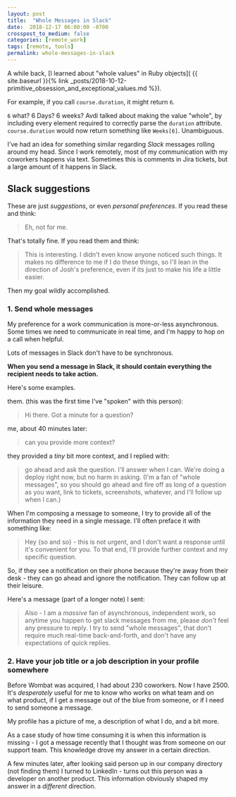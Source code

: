```yaml
---
layout: post
title:  "Whole Messages in Slack"
date:  2018-12-17 06:00:00 -0700
crosspost_to_medium: false
categories: [remote_work]
tags: [remote, tools]
permalink: whole-messages-in-slack
---
```


A while back, [I learned about "whole values" in Ruby objects]( {{ site.baseurl }}{% link _posts/2018-10-12-primitive_obsession_and_exceptional_values.md %}).

For example, if you call `course.duration`, it might return `6`. 

`6` what? 6 Days? 6 weeks? Avdi talked about making the value "whole", by including every element required to correctly parse the `duration` attribute. `course.duration` would now return something like `Weeks[6]`. Unambiguous. 

I've had an idea for something similar regarding _Slack_ messages rolling around my head. Since I work remotely, most of my communication with my coworkers happens via text. Sometimes this is comments in Jira tickets, but a large amount of it happens in Slack. 

## Slack suggestions

These are just _suggestions_, or even _personal preferences_. If you read these and think:

> Eh, not for me.

That's totally fine. If you read them and think:

> This is interesting. I didn't even know anyone noticed such things. It makes no difference to me if I do these things, so I'll lean in the direction of Josh's preference, even if its just to make his life a little easier.

Then my goal wildly accomplished.

### 1. Send whole messages

My preference for a work communication is more-or-less asynchronous. Some times we need to communicate in real time, and I'm happy to hop on a call when helpful.

Lots of messages in Slack don't have to be synchronous. 

**When you send a message in Slack, it should contain everything the recipient needs to take action.**

Here's some examples.

them. (this was the first time I've "spoken" with this person): 
> Hi there. Got a minute for a question? 

me, about 40 minutes later: 
> can you provide more context?

they provided a _tiny_ bit more context, and I replied with: 

> go ahead and ask the question. I'll answer when I can. We're doing a deploy right now, but no harm in asking. (I'm a fan of "whole messages", so you should go ahead and fire off as long of a question as you want, link to tickets, screenshots, whatever, and I'll follow up when I can.)

When I'm composing a message to someone, I try to provide all of the information they need in a single message. I'll often preface it with something like:

> Hey {so and so} - this is not urgent, and I don't want a response until it's convenient for you. To that end, I'll provide further context and my specific question.

So, if they see a notification on their phone because they're away from their desk - they can go ahead and ignore the notification. They can follow up at their leisure. 

Here's a message (part of a longer note) I sent:

> Also - I am a _massive_ fan of asynchronous, independent work, so anytime you happen to get slack messages from me, please _don't_ feel any pressure to reply. I try to send "whole messages", that don't require much real-time back-and-forth, and don't have any expectations of quick replies.



### 2. Have your job title or a job description in your profile somewhere

Before Wombat was acquired, I had about 230 coworkers. Now I have 2500. It's _desperately_ useful for me to know who works on what team and on what product, if I get a message out of the blue from someone, or if I need to send someone a message. 

My profile has a picture of me, a description of what I do, and a bit more.

As a case study of how time consuming it is when this information is missing - I got a message recently that I thought was from someone on our support team. This knowledge drove my answer in a certain direction. 

A few minutes later, after looking said person up in our company directory (not finding them) I turned to LinkedIn - turns out this person was a developer on another product. This information obviously shaped my answer in a _different_ direction. 





